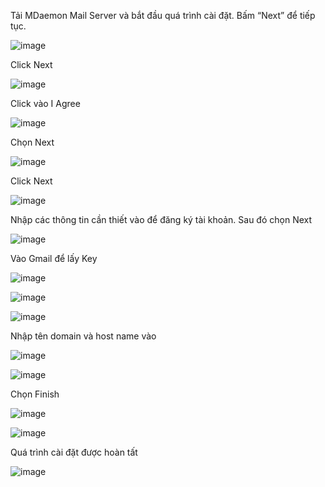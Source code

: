 Tải MDaemon Mail Server và bắt đầu quá trình cài đặt. Bấm “Next” để tiếp tục.

![image](https://user-images.githubusercontent.com/101684058/163082706-cdaf05c7-1e6a-4f36-bbc5-699a473179a3.png)

Click Next

![image](https://user-images.githubusercontent.com/101684058/163082728-ff8c233a-394a-40a4-8f96-54f9307bfe92.png)

Click vào I Agree

![image](https://user-images.githubusercontent.com/101684058/163083163-4bd42426-adfa-4b4e-9419-6c11b0551e80.png)

 Chọn Next
 
![image](https://user-images.githubusercontent.com/101684058/163083558-a9e552b7-8f89-48a2-bba8-6e0c2523a163.png)

Click Next

![image](https://user-images.githubusercontent.com/101684058/163083698-ac295b72-2416-419c-adac-3dfa503472b5.png)

Nhập các thông tin cần thiết vào để đăng ký tài khoản. Sau đó chọn Next

![image](https://user-images.githubusercontent.com/101684058/163084090-59ad5c80-51ac-4360-aa06-36e517ed030f.png)

Vào Gmail để lấy Key 

![image](https://user-images.githubusercontent.com/101684058/163084460-32d32e7d-5074-49d4-ba23-056e05a93cdc.png)

![image](https://user-images.githubusercontent.com/101684058/163084563-6d4f8bfb-1ff3-4b59-9f9f-469d9f079da9.png)


![image](https://user-images.githubusercontent.com/101684058/163084588-78a9dbc7-c819-4130-b098-cd8d9e5f0795.png)

Nhập tên domain và host name vào

![image](https://user-images.githubusercontent.com/101684058/163085423-1259434a-59d0-47b7-9a56-fda357bf6e89.png)

![image](https://user-images.githubusercontent.com/101684058/163085771-b6459722-1186-4f9b-9f0d-d75e38fbddef.png)

Chọn Finish

![image](https://user-images.githubusercontent.com/101684058/163085844-8f1f24e8-9d56-431c-85af-c73a1e1a190c.png)

 
 ![image](https://user-images.githubusercontent.com/101684058/163085697-1a7ca50d-dcc1-4726-8228-25928953d553.png)



Quá trình cài đặt được hoàn tất

![image](https://user-images.githubusercontent.com/101684058/163097470-963bd4c7-2633-4397-a905-8adb3c5efa04.png)
